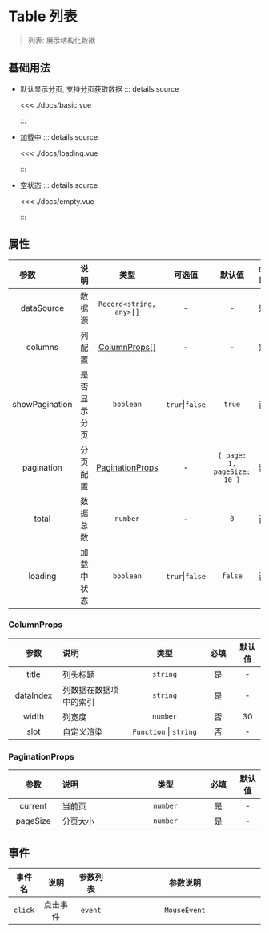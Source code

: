 <script setup>
import basic from './docs/basic.vue'
import loading from './docs/loading.vue'
import empty from './docs/empty.vue'

</script>

# Table 列表

> 列表: 展示结构化数据

## 基础用法

- 默认显示分页, 支持分页获取数据
  <basic />
  ::: details source

  <<< ./docs/basic.vue

  :::

- 加载中
  <loading />
  ::: details source

  <<< ./docs/loading.vue

  :::

- 空状态
  <empty />
  ::: details source

  <<< ./docs/empty.vue

  :::

## 属性

| 参数<img width=60/> | 说明 <img width=100/> |        类型<img width=200/>         | 可选值<img width=60/> |   默认值<img width=200/>    | 必填<img width=40/> |
| :-----------------: | :-------------------- | :---------------------------------: | :-------------------: | :-------------------------: | :-----------------: |
|     dataSource      | 数据源                |       `Record<string, any>[]`       |           -           |              -              |         是          |
|       columns       | 列配置                |    [ColumnProps[]](#columnprops)    |           -           |              -              |         是          |
|   showPagination    | 是否显示分页          |              `boolean`              |    `trur`\|`false`    |           `true`            |         否          |
|     pagination      | 分页配置              | [PaginationProps](#paginationprops) |           -           | `{ page: 1, pageSize: 10 }` |         否          |
|        total        | 数据总数              |              `number`               |           -           |             `0`             |         否          |
|       loading       | 加载中状态            |              `boolean`              |    `trur`\|`false`    |           `false`           |         否          |

### ColumnProps

| 参数<img width=60/> | 说明 <img width=160/>  |  类型<img width=150/>  | 必填<img width=40/> | 默认值 |
| :-----------------: | :--------------------- | :--------------------: | :-----------------: | :----: |
|        title        | 列头标题               |        `string`        |         是          |   -    |
|      dataIndex      | 列数据在数据项中的索引 |        `string`        |         是          |   -    |
|        width        | 列宽度                 |        `number`        |         否          |   30   |
|        slot         | 自定义渲染             | `Function` \| `string` |         否          |   -    |

### PaginationProps

| 参数<img width=60/> | 说明 <img width=160/> | 类型<img width=150/> | 必填<img width=40/> | 默认值 |
| :-----------------: | :-------------------- | :------------------: | :-----------------: | :----: |
|       current       | 当前页                |       `number`       |         是          |   -    |
|      pageSize       | 分页大小              |       `number`       |         是          |   -    |

## 事件

| 事件名  |   说明   | 参数列表 | 参数说明 <img width=300/> |
| :-----: | :------: | :------: | :-----------------------: |
| `click` | 点击事件 | `event`  |       `MouseEvent`        |
